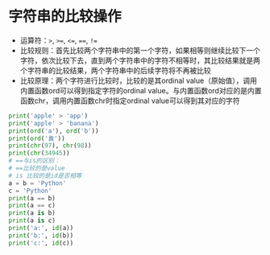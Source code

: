 # 字符串的比较操作
   - 运算符：`>`, `>=`, `<=`, `==`, `!=`
   - 比较规则：首先比较两个字符串中的第一个字符，如果相等则继续比较下一个字符，依次比较下去，直到两个字符串中的字符不相等时，其比较结果就是两个字符串的比较结果，两个字符串中的后续字符将不再被比较
   - 比较原理：两个字符进行比较时，比较的是其ordinal value（原始值），调用内置函数ord可以得到指定字符的ordinal value。与内置函数ord对应的是内置函数chr，调用内置函数chr时指定ordinal value可以得到其对应的字符

```Python
print('apple' > 'app')
print('apple' > 'banana')
print(ord('a'), ord('b'))
print(ord('袁'))
print(chr(97), chr(98))
print(chr(34945))
# ==与is的区别：
# ==比较的是value
# is 比较的是id是否相等
a = b = 'Python'
c = 'Python'
print(a == b)
print(a == c)
print(a is b)
print(a is c)
print('a:', id(a))
print('b:', id(b))
print('c:', id(c))
```
